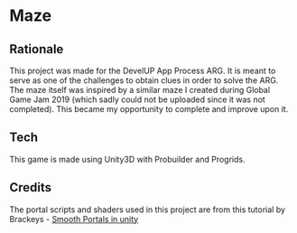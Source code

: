 # Maze

## Rationale
This project was made for the DevelUP App Process ARG. It is meant to serve as one of the challenges to obtain clues in order to solve the ARG. The maze itself was inspired by a similar maze I created during Global Game Jam 2019 (which sadly could not be uploaded since it was not completed). This became my opportunity to complete and improve upon it.

## Tech
This game is made using Unity3D with Probuilder and Progrids.

## Credits
The portal scripts and shaders used in this project are from this tutorial by Brackeys - [Smooth Portals in unity](https://www.youtube.com/watch?v=cuQao3hEKfs)



